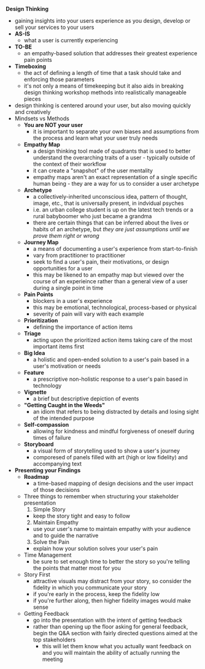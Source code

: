 __Design Thinking__
- gaining insights into your users experience as you design, develop or sell your services to your users
- __AS-IS__
  - what a user is currently experiencing
- __TO-BE__
  - an empathy-based solution that addresses their greatest experience pain points
- __Timeboxing__
  - the act of defining a length of time that a task should take and enforcing those parameters
  - it's not only a means of timekeeping but it also aids in breaking design thinking workshop methods into realistically manageable pieces
- design thinking is centered around your user, but also moving quickly and creatively
- Mindsets vs Methods
  - __You are NOT your user__
    - it is important to separate your own biases and assumptions from the process and learn what your user truly needs
  - __Empathy Map__
    - a design thinking tool made of quadrants that is used to better understand the overarching traits of a user - typically outside of the context of their workflow
    - it can create a "snapshot" of the user mentality
    - empathy maps aren't an exact representation of a single specific human being - they are a way for us to consider a user archetype
  - __Archetype__
    - a collectively-inherited unconscious idea, pattern of thought, image, etc., that is universally present, in indvidual psyches
    - i.e. an urban college student is up on the latest tech trends or a rural babyboomer who just became a grandma
    - there are certain things that can be inferred about the lives or habits of an archetype, but _they are just assumptions until we prove them right or wrong_
  - __Journey Map__
    - a means of documenting a user's experience from start-to-finish
    - vary from practitioner to practitioner
    - seek to find a user's pain, their motivations, or design opportunities for a user
    - this may be likened to an empathy map but viewed over the course of an experieince rather than a general view of a user during a single point in time
  - __Pain Points__
    - blockers in a user's experience
    - this may be emotional, technological, process-based or physical
    - severity of pain will vary with each example
  - __Prioritization__
    - defining the importance of action items
  - __Triage__
    - acting upon the prioritized action items taking care of the most important items first
  - __Big Idea__
    - a holistic and open-ended solution to a user's pain based in a user's motivation or needs
  - __Feature__
    - a prescriptive non-holistic response to a user's pain based in technology
  - __Vignette__
    - a brief but descriptive depiction of events
  - __"Getting Caught in the Weeds"__
    - an idiom that refers to being distracted by details and losing sight of the intended purpose
  - __Self-compassion__
    - allowing for kindness and mindful forgiveness of oneself during times of failure
  - __Storyboard__
    - a visual form of storytelling used to show a user's journey
    - comporesed of panels filled with art (high or low fidelity) and accompanying text
- __Presenting your Findings__
  - __Roadmap__
    - a time-based mapping of design decisions and the user impact of those decisions
  - Three things to remember when structuring your stakeholder presentation
    1. Simple Story
      - keep the story tight and easy to follow
    2. Maintain Empathy
      - use your user's name to maintain empathy with your audience and to guide the narrative
    3. Solve the Pain
      - explain how your solution solves your user's pain
  - Time Management
    - be sure to set enough time to better the story so you're telling the points that matter most for you
  - Story First
    - attractive visuals may distract from your story, so consider the fidelity in which you communicate your story
    - if you're early in the process, keep the fidelity low 
    - if you're further along, then higher fidelity images would make sense
  - Getting Feedback
    - go into the presentation with the intent of getting feedback
    - rather than opening up the floor asking for general feedback, begin the Q&A section with fairly directed questions aimed at the top stakeholders
      - this will let them know what you actually want feedback on and you will maintain the ability of actually running the meeting
    
